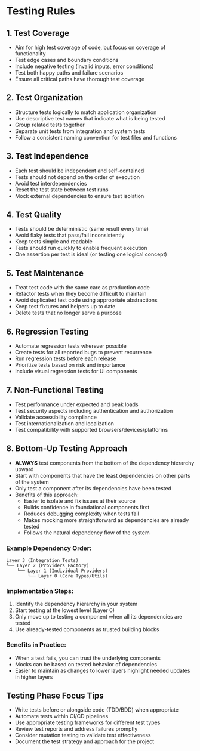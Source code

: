 # Testing Rules

## 1. Test Coverage

- Aim for high test coverage of code, but focus on coverage of functionality
- Test edge cases and boundary conditions
- Include negative testing (invalid inputs, error conditions)
- Test both happy paths and failure scenarios
- Ensure all critical paths have thorough test coverage

## 2. Test Organization

- Structure tests logically to match application organization
- Use descriptive test names that indicate what is being tested
- Group related tests together
- Separate unit tests from integration and system tests
- Follow a consistent naming convention for test files and functions

## 3. Test Independence

- Each test should be independent and self-contained
- Tests should not depend on the order of execution
- Avoid test interdependencies
- Reset the test state between test runs
- Mock external dependencies to ensure test isolation

## 4. Test Quality

- Tests should be deterministic (same result every time)
- Avoid flaky tests that pass/fail inconsistently
- Keep tests simple and readable
- Tests should run quickly to enable frequent execution
- One assertion per test is ideal (or testing one logical concept)

## 5. Test Maintenance

- Treat test code with the same care as production code
- Refactor tests when they become difficult to maintain
- Avoid duplicated test code using appropriate abstractions
- Keep test fixtures and helpers up to date
- Delete tests that no longer serve a purpose

## 6. Regression Testing

- Automate regression tests wherever possible
- Create tests for all reported bugs to prevent recurrence
- Run regression tests before each release
- Prioritize tests based on risk and importance
- Include visual regression tests for UI components

## 7. Non-Functional Testing

- Test performance under expected and peak loads
- Test security aspects including authentication and authorization
- Validate accessibility compliance
- Test internationalization and localization
- Test compatibility with supported browsers/devices/platforms

## 8. Bottom-Up Testing Approach

- **ALWAYS** test components from the bottom of the dependency hierarchy upward
- Start with components that have the least dependencies on other parts of the system
- Only test a component after its dependencies have been tested
- Benefits of this approach:
  - Easier to isolate and fix issues at their source
  - Builds confidence in foundational components first
  - Reduces debugging complexity when tests fail
  - Makes mocking more straightforward as dependencies are already tested
  - Follows the natural dependency flow of the system

### Example Dependency Order:
```
Layer 3 (Integration Tests)
└── Layer 2 (Providers Factory)
    └── Layer 1 (Individual Providers)
        └── Layer 0 (Core Types/Utils)
```

### Implementation Steps:
1. Identify the dependency hierarchy in your system
2. Start testing at the lowest level (Layer 0)
3. Only move up to testing a component when all its dependencies are tested
4. Use already-tested components as trusted building blocks

### Benefits in Practice:
- When a test fails, you can trust the underlying components
- Mocks can be based on tested behavior of dependencies
- Easier to maintain as changes to lower layers highlight needed updates in higher layers

## Testing Phase Focus Tips

- Write tests before or alongside code (TDD/BDD) when appropriate
- Automate tests within CI/CD pipelines
- Use appropriate testing frameworks for different test types
- Review test reports and address failures promptly
- Consider mutation testing to validate test effectiveness
- Document the test strategy and approach for the project 